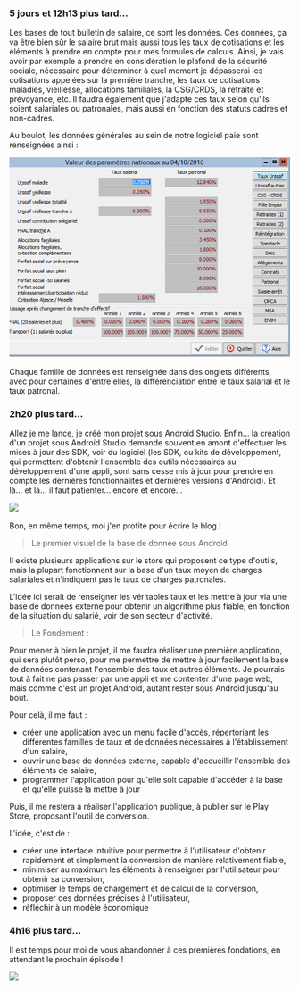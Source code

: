 
### 5 jours et 12h13 plus tard...

Les bases de tout bulletin de salaire, ce sont les données. Ces données, ça va être bien sûr le salaire brut mais aussi tous les taux de cotisations et les éléments à prendre en compte pour mes formules de calculs. Ainsi, je vais avoir par exemple à prendre en considération le plafond de la sécurité sociale, nécessaire pour déterminer à quel moment je dépasserai les cotisations appelées sur la première tranche, les taux de cotisations maladies, vieillesse, allocations familiales, la CSG/CRDS, la retraite et prévoyance, etc. Il faudra également que j'adapte ces taux selon qu'ils soient salariales ou patronales, mais aussi en fonction des statuts cadres et non-cadres.

Au boulot, les données générales au sein de notre logiciel paie sont renseignées ainsi :

<img src="/img/image.png"/>

Chaque famille de données est renseignée dans des onglets différents, avec pour certaines d'entre  elles, la différenciation entre le taux salarial et le taux patronal. 

### 2h20 plus tard...

Allez je me lance, je créé mon projet sous Android Studio. Enfin... la création d'un projet sous Android Studio demande souvent en amont d'effectuer les mises à jour des SDK, voir du logiciel (les SDK, ou kits de développement, qui permettent d'obtenir l'ensemble des outils nécessaires au développement d'une appli, sont sans cesse mis à jour pour prendre en compte les dernières fonctionnalités et dernières versions d'Android). Et là... et là... il faut patienter... encore et encore...

<img src="http://www.reactiongifs.com/r/aawt.gif"/>

Bon, en même temps, moi j'en profite pour écrire le blog !

> Le premier visuel de la base de donnée sous Android

Il existe plusieurs applications sur le store qui proposent ce type d'outils, mais la plupart fonctionnent sur la base d'un taux moyen de charges salariales et n'indiquent pas le taux de charges patronales. 

L'idée ici serait de renseigner les véritables taux et les mettre à jour via une base de données externe pour obtenir un algorithme plus fiable, en fonction de la situation du salarié, voir de son secteur d'activité.

> Le Fondement : 

Pour mener à bien le projet, il me faudra réaliser une première application, qui sera plutôt perso, pour me permettre de mettre à jour facilement la base de données contenant l'ensemble des taux et autres éléments. Je pourrais tout à fait ne pas passer par une appli et me contenter d'une page web, mais comme c'est un projet Android, autant rester sous Android jusqu'au bout. 

Pour celà, il me faut :

- créer une application avec un menu facile d'accès, répertoriant les différentes familles de taux et de données nécessaires à l'établissement d'un salaire,
- ouvrir une base de données externe, capable d'accueillir l'ensemble des éléments de salaire,
- programmer l'application pour qu'elle soit capable d'accéder à la base et qu'elle puisse la mettre à jour

Puis, il me restera à réaliser l'application publique, à publier sur le Play Store, proposant l'outil de conversion.

L'idée, c'est de :

- créer une interface intuitive pour permettre à l'utilisateur d'obtenir rapidement et simplement la conversion de manière relativement fiable,
- minimiser au maximum les éléments à renseigner par l'utilisateur pour obtenir sa conversion,
- optimiser le temps de chargement et de calcul de la conversion,
- proposer des données précises à l'utilisateur,
- réfléchir à un modèle économique

### 4h16 plus tard...

Il est temps pour moi de vous abandonner à ces premières fondations, en attendant le prochain épisode !

<img src="http://www.reactiongifs.com/wp-content/uploads/2013/07/exhausted.gif"/>
